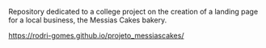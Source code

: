 Repository dedicated to a college project on the creation of a landing page for a local business, the Messias Cakes bakery.

https://rodri-gomes.github.io/projeto_messiascakes/
